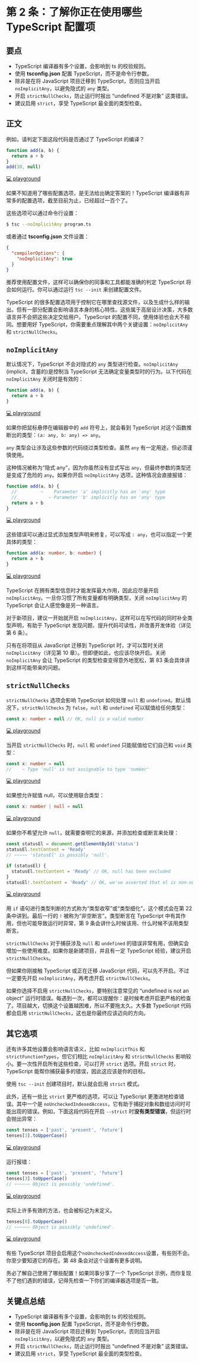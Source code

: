 # 第 2 条：了解你正在使用哪些 TypeScript 配置项

## 要点

- TypeScript 编译器有多个设置，会影响到 ts 的校验规则。
- 使用 **tsconfig.json** 配置 TypeScript，而不是命令行参数。
- 除非是在将 JavaScript 项目迁移到 TypeScript，否则应当开启 `noImplicitAny`，以避免隐式的 `any` 类型。
- 开启 `strictNullChecks`，防止运行时报出 “undefined 不是对象” 这类错误。
- 建议启用 `strict`，享受 TypeScript 最全面的类型检查。

## 正文

例如，请判定下面这段代码是否通过了 TypeScript 的编译？

```ts
function add(a, b) {
  return a + b
}
add(10, null)
```

[💻 playground](https://www.typescriptlang.org/play/?ts=5.4.5&noImplicitAny=false&strictNullChecks=false#code/GYVwdgxgLglg9mABAQwCaoBTIDSIEYCUiA3gFCKIBOAplCJUsogNT4DcpAvqWpgIwAGXGBAAbUQQ5A)

如果不知道用了哪些配置选项，是无法给出确定答案的！TypeScript 编译器有非常多的配置选项，截至目前为止，已经超过一百个了。

这些选项可以通过命令行设置：

```sh
$ tsc --noImplicitAny program.ts
```

或者通过 **tsconfig.json** 文件设置：

```json
{
  "compilerOptions": {
    "noImplicitAny": true
  }
}
```

推荐使用配置文件，这样可以确保你的同事和工具都能准确的判定 TypeScript 将会如何运行。你可以通过运行 `tsc --init` 来创建配置文件。

TypeScript 的很多配置选项用于控制它在哪里查找源文件，以及生成什么样的输出。但有一部分配置会影响语言本身的核心特性。这些属于高层设计决策，大多数语言并不会把这些决定交给用户。TypeScript 的配置不同，使用体验也会大不相同。想要用好 TypeScript，你需要重点理解其中两个关键设置：`noImplicitAny` 和 `strictNullChecks`。

## `noImplicitAny`

默认情况下，TypeScript 不会对隐式的 `any` 类型进行检查。`noImplicitAny` (implicit，含蓄的)是控制当 TypeScript 无法确定变量类型时的行为。以下代码在 `noImplicitAny` 关闭时是有效的：

```ts
function add(a, b) {
  return a + b
}
```

[💻 playground](https://www.typescriptlang.org/play/?ts=5.4.5&noImplicitAny=false#code/GYVwdgxgLglg9mABAQwCaoBTIDSIEYCUiA3gFCKIBOAplCJUsogNT4DcpAvqUA)

如果你把鼠标悬停在编辑器中的 `add` 符号上，就会看到 TypeScript 对这个函数推断出的类型：`(a: any, b: any) => any`。

`any` 类型会让涉及这些参数的代码绕过类型检查。虽然 `any` 有一定用途，但必须谨慎使用。

这种情况被称为“隐式 any”，因为你虽然没有显式写出 `any`，但最终参数的类型还是变成了危险的 `any`。如果你开启 `noImplicitAny` 选项，这种情况会直接报错：

```ts
function add(a, b) {
  //         ~    Parameter 'a' implicitly has an 'any' type
  //            ~ Parameter 'b' implicitly has an 'any' type
  return a + b
}
```

[💻 playground](https://www.typescriptlang.org/play/?ts=5.4.5&noImplicitAny=true#code/GYVwdgxgLglg9mABAQwCaoBTIDSIEYCUiA3gFCKID0lFtdAfnQArIBOyAtgKZReuIByZAMQwOABwA2MCDCiSAnogAWyAM4okQsApFQF4ruSo06ZioxbtuvfgLwixUmXMUr1mwch16DRiqw8IKxIyIgA1PgA3KQAvqRAA)

这些错误可以通过显式添加类型声明来修复，可以写成 `: any`，也可以指定一个更具体的类型：

```ts
function add(a: number, b: number) {
  return a + b
}
```

[💻 playground](https://www.typescriptlang.org/play/?ts=5.4.5&noImplicitAny=true#code/GYVwdgxgLglg9mABAQwCaoBTIFyLCAWwCMBTAJwBpEjd9jyBKRAbwChFEySoQyllEAamoBuVgF9WQA)

TypeScript 在拥有类型信息时才能发挥最大作用，因此应尽量开启 `noImplicitAny`。一旦你习惯了所有变量都有明确类型，关闭 `noImplicitAny` 的 TypeScript 会让人感觉像是另一种语言。

对于新项目，建议一开始就开启 `noImplicitAny`，这样可以在写代码的同时补全类型声明，有助于 TypeScript 发现问题、提升代码可读性，并改善开发体验（详见第 6 条）。

只有在将项目从 JavaScript 迁移到 TypeScript 时，才可以暂时关闭 `noImplicitAny`（详见第 10 章）。但即便如此，也应该尽快开启。关闭 `noImplicitAny` 会让 TypeScript 的类型检查变得意外地宽松，第 83 条会具体讲到这样可能带来的问题。

## `strictNullChecks`

`strictNullChecks` 选项会影响 TypeScript 如何处理 `null` 和 `undefined`。默认情况下，`strictNullChecks` 为 `false`，`null` 和 `undefined` 可以赋值给任何类型：

```ts
const x: number = null // OK, null is a valid number
```

[💻 playground](https://www.typescriptlang.org/play/?ts=5.4.5&noImplicitAny=true&strictNullChecks=false#code/MYewdgzgLgBAHgLhmArgWwEYFMBOMC8yKANsQNwwwD0VMA8gNIA0RpMAlhDAIYwBu3YuwAmRTLgBQQA)

当开启 `strictNullChecks` 时，`null` 和 `undefined` 只能赋值给它们自己和 `void` 类型：

```ts
const x: number = null
//    ~ Type 'null' is not assignable to type 'number'
```

[💻 playground](https://www.typescriptlang.org/play/?ts=5.4.5&noImplicitAny=true&strictNullChecks=true#code/MYewdgzgLgBAHgLhmArgWwEYFMBOMC8yKANsQNwBQA9FTHTAH4wAqAngA5YwDkqp3MAJYRkIWAEMIEQQHMw4jMS5QQMKBy6902HNwpA)

如果想允许赋值 null，可以使用联合类型：

```ts
const x: number | null = null
```

[💻 playground](https://www.typescriptlang.org/play/?ts=5.4.5&noImplicitAny=true&strictNullChecks=true#code/MYewdgzgLgBAHgLhmArgWwEYFMBOMA+yKANsTALxGkDcAUEA)

如果你不希望允许 `null`，就需要查明它的来源，并添加检查或断言来处理：

```ts
const statusEl = document.getElementById('status')
statusEl.textContent = 'Ready'
// ~~~~~ 'statusEl' is possibly 'null'.

if (statusEl) {
  statusEl.textContent = 'Ready' // OK, null has been excluded
}
statusEl!.textContent = 'Ready' // OK, we've asserted that el is non-null
```

[💻 playground](https://www.typescriptlang.org/play/?ts=5.4.5&noImplicitAny=true&strictNullChecks=true#code/MYewdgzgLgBNCGUCuECiAbGBeGATEwSAtgKZhQB0A5iVBiaeQEICeAkrgBQDkCyE3AJQBuAFB8UGClBIAPKAGFwM8thjcASiXi4W3MQHoDMAH5mz6iWnTcYASwgwADiAgQ7AI3Qt1YJOhsKUVE7ADMYTisMQRgAb1EYOChESXRpOUVlMlgcTW1dfUSjGAB5AGkAGhg-AJgAC3hHDxIyGDlgdCRcElxRAF9xZP4MAEJ0+SVybLU8nT1hIuNyqoB3Em4ANxIYRogSACcZXBgoBtgSTAdq8ABaGvRRIA)

用 `if` 语句进行类型判断的方式称为“类型收窄”或“类型细化”，这个模式会在第 22 条中讲到。最后一行的 `!` 被称为“非空断言”。类型断言在 TypeScript 中有其作用，但也可能导致运行时异常，第 9 条会讲什么时候该用、什么时候不该用类型断言。

`strictNullChecks` 对于捕获涉及 `null` 和 `undefined` 的错误非常有用，但确实会增加一些使用难度。如果你是新建项目，并且有一定 TypeScript 经验，建议开启 `strictNullChecks`。

但如果你刚接触 TypeScript 或正在迁移 JavaScript 代码，可以先不开启。不过一定要先开启 `noImplicitAny`，再考虑开启 `strictNullChecks`。

如果你选择不启用 `strictNullChecks`，要特别注意常见的 “undefined is not an object” 运行时错误。每遇到一次，都可以提醒你：是时候考虑开启更严格的检查了。项目越大，切换这个设置越困难，所以不要拖太久。大多数 TypeScript 代码都会启用 `strictNullChecks`，这也是你最终应该迈向的方向。

## 其它选项

还有许多其他设置会影响语言语义，比如 `noImplicitThis` 和 `strictFunctionTypes`，但它们相比 `noImplicitAny` 和 `strictNullChecks` 影响较小。要一次性开启所有这些检查，可以打开 `strict` 选项。开启 `strict` 时，TypeScript 能帮你捕获最多的错误，因此这应该是你的目标。

使用 `tsc --init` 创建项目时，默认就会启用 `strict` 模式。

此外，还有一些比 `strict` 更严格的选项，可以让 TypeScript 更激进地检查错误。其中一个是 `noUncheckedIndexedAccess`，它有助于捕捉对象和数组访问时可能出现的错误。例如，下面这段代码在开启 `--strict` 时**没有类型错误**，但运行时会抛出异常：

```ts
const tenses = ['past', 'present', 'future']
tenses[3].toUpperCase()
```

[💻 playground](https://www.typescriptlang.org/play/?ts=5.4.5&noImplicitAny=true&strictNullChecks=true#code/MYewdgzgLgBFCml4RgXhgbQOQAcCG0WANDLgE7KJTGkBmArlPRVgLoDcAUAkhBgMysAdFBABVHDnhkAwgXgAKAJRcgA)

运行报错：

```ts
const tenses = ['past', 'present', 'future']
tenses[3].toUpperCase()
// ~~~~~~ Object is possibly 'undefined'.
```

[💻 playground](https://www.typescriptlang.org/play/?ts=5.4.5&noImplicitAny=true&strictNullChecks=true&noUncheckedIndexedAccess=true#code/MYewdgzgLgBFCml4RgXhgbQOQAcCG0WANDLgE7KJTGkBmArlPRVgLoDcAUAkhBgMysAdFBABVHDnhkAwgXgAKAJRcA9KpgA-bTpgB5AEYAreMFgBLFDhAQI5gwBsAnqXpgAJvFrmw8d1iFOIA)

实际上许多有效的方法，也会被标记为未定义。

```ts
tenses[0].toUpperCase()
// ~~~~~~ Object is possibly 'undefined'.
```

[💻 playground](https://www.typescriptlang.org/play/?ts=5.4.5&noImplicitAny=true&strictNullChecks=true&noUncheckedIndexedAccess=true#code/MYewdgzgLgBFCml4RgXhgbQOQAcCG0WANDLgE7KJTGkBmArlPRVgLoDcAUAkhBgMysAdFBABVHDnhkAwgXgAKAJRcA9KpgA-bTpgB5AEYAreMFgBLFDhAQI5gwBsAnqXpgAJvFrmw8d1iFuRAhkDAAGYVEJKVl5ZTUNHV1DEzMYSxhrW3tnVw8vHz8AziA)

有些 TypeScript 项目会启用这个`noUncheckedIndexedAccess`设置，有些则不会。你至少要知道它的存在。第 48 条会对这个设置有更多说明。

务必了解自己使用了哪些配置！如果同事分享了一个 TypeScript 示例，而你复现不了他们遇到的错误，记得先检查一下你们的编译器选项是否一致。

## 关键点总结

- TypeScript 编译器有多个设置，会影响到 ts 的校验规则。
- 使用 **tsconfig.json** 配置 TypeScript，而不是命令行参数。
- 除非是在将 JavaScript 项目迁移到 TypeScript，否则应当开启 `noImplicitAny`，以避免隐式的 `any` 类型。
- 开启 `strictNullChecks`，防止运行时报出 “undefined 不是对象” 这类错误。
- 建议启用 `strict`，享受 TypeScript 最全面的类型检查。

